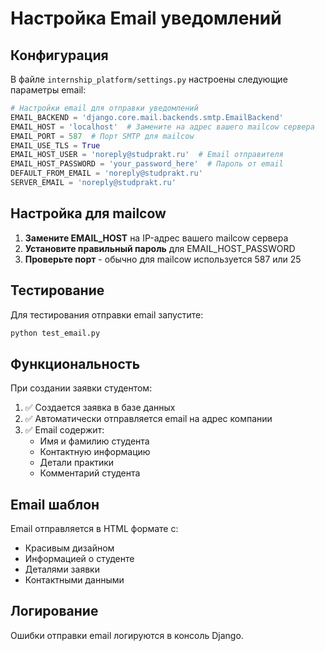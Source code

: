 # Настройка Email уведомлений

## Конфигурация

В файле `internship_platform/settings.py` настроены следующие параметры email:

```python
# Настройки email для отправки уведомлений
EMAIL_BACKEND = 'django.core.mail.backends.smtp.EmailBackend'
EMAIL_HOST = 'localhost'  # Замените на адрес вашего mailcow сервера
EMAIL_PORT = 587  # Порт SMTP для mailcow
EMAIL_USE_TLS = True
EMAIL_HOST_USER = 'noreply@studprakt.ru'  # Email отправителя
EMAIL_HOST_PASSWORD = 'your_password_here'  # Пароль от email
DEFAULT_FROM_EMAIL = 'noreply@studprakt.ru'
SERVER_EMAIL = 'noreply@studprakt.ru'
```

## Настройка для mailcow

1. **Замените EMAIL_HOST** на IP-адрес вашего mailcow сервера
2. **Установите правильный пароль** для EMAIL_HOST_PASSWORD
3. **Проверьте порт** - обычно для mailcow используется 587 или 25

## Тестирование

Для тестирования отправки email запустите:

```bash
python test_email.py
```

## Функциональность

При создании заявки студентом:

1. ✅ Создается заявка в базе данных
2. ✅ Автоматически отправляется email на адрес компании
3. ✅ Email содержит:
   - Имя и фамилию студента
   - Контактную информацию
   - Детали практики
   - Комментарий студента

## Email шаблон

Email отправляется в HTML формате с:
- Красивым дизайном
- Информацией о студенте
- Деталями заявки
- Контактными данными

## Логирование

Ошибки отправки email логируются в консоль Django.
